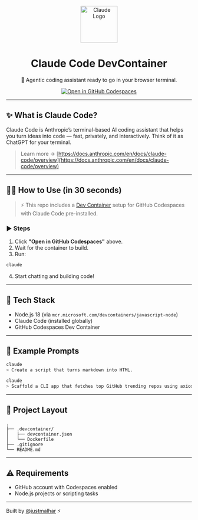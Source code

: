 <p align="center">
  <img src="https://upload.wikimedia.org/wikipedia/commons/8/8a/Claude_AI_logo.svg" alt="Claude Logo" width="100"/>
</p>

<h1 align="center">Claude Code DevContainer</h1>
<p align="center">🧠 Agentic coding assistant ready to go in your browser terminal.</p>

<p align="center">
  <a href="https://github.com/codespaces/new?template_repository=your-username/claude-code-devcontainer">
    <img src="https://github.com/codespaces/badge.svg" alt="Open in GitHub Codespaces">
  </a>
</p>

---

## ✨ What is Claude Code?

Claude Code is Anthropic’s terminal-based AI coding assistant that helps you turn ideas into code — fast, privately, and interactively. Think of it as ChatGPT for your terminal.

> Learn more → [https://docs.anthropic.com/en/docs/claude-code/overview](https://docs.anthropic.com/en/docs/claude-code/overview)
---

## 🧑‍💻 How to Use (in 30 seconds)

> ⚡ This repo includes a [Dev Container](https://containers.dev/) setup for GitHub Codespaces with Claude Code pre-installed.

### ▶️ Steps

1. Click **"Open in GitHub Codespaces"** above.
2. Wait for the container to build.
3. Run:

```bash
claude
```

4. Start chatting and building code!

---

## 🔧 Tech Stack

- Node.js 18 (via `mcr.microsoft.com/devcontainers/javascript-node`)
- Claude Code (installed globally)
- GitHub Codespaces Dev Container

---

## 🧪 Example Prompts

```bash
claude
> Create a script that turns markdown into HTML.
```

```bash
claude
> Scaffold a CLI app that fetches top GitHub trending repos using axios.
```

---

## 📁 Project Layout

```
.
├── .devcontainer/
│   ├── devcontainer.json
│   └── Dockerfile
├── .gitignore
└── README.md
```

---

## ⚠️ Requirements

- GitHub account with Codespaces enabled
- Node.js projects or scripting tasks

---

Built by [@justmalhar](https://github.com/justmalhar) ⚡
